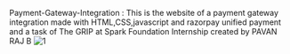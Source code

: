 Payment-Gateway-Integration :
This is the website of a payment gateway integration made with HTML,CSS,javascript and razorpay unified payment and a task of The GRIP at Spark Foundation Internship created by PAVAN RAJ B
![1](https://user-images.githubusercontent.com/76955575/129838595-e1044e05-5773-4ee3-b855-6bacd1937ba5.jpg)

